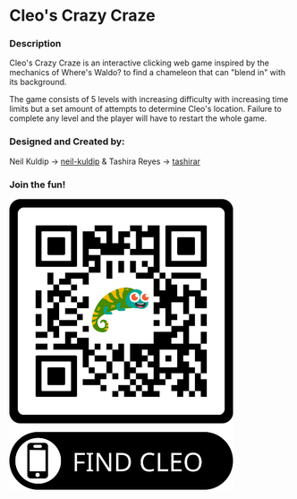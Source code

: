 # Cleo's Crazy Craze

### Description
Cleo's Crazy Craze is an interactive clicking web game inspired by the mechanics of Where's Waldo? to find a chameleon that can "blend in" with its background. 

The game consists of 5 levels with increasing difficulty with increasing time limits but a set amount of attempts to determine Cleo's location. Failure to complete any level and the player will have to restart the whole game.

### Designed and Created by:

Neil Kuldip -> [neil-kuldip](https://github.com/neil-kuldip) & Tashira Reyes -> [tashirar](https://github.com/tashirar)


### Join the fun!
<img src='assets/images/frame.png' title='Link to Play' width='400px' alt='Game QR Code' />